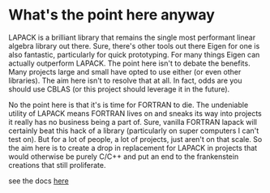 What's the point here anyway
============================

LAPACK is a brilliant library that remains the single most performant linear algebra library out there. Sure, there's other tools out there Eigen for one is also fantastic, particularly for quick prototyping. For many things Eigen can actually outperform LAPACK. The point here isn't to debate the benefits. Many projects large and small have opted to use either (or even other libraries). The aim here isn't to resolve that at all. In fact, odds are you should use CBLAS (or this project should leverage it in the future). 

No the point here is that it's is time for FORTRAN to die. The undeniable utility of LAPACK means FORTRAN lives on and sneaks its way into projects it really has no business being a part of. Sure, vanilla FORTRAN lapack will certainly beat this hack of a library (particularly on super computers I can't test on). But for a lot of people, a lot of projects, just aren't on that scale. So the aim here is to create a drop in replacement for LAPACK in projects that would otherwise be purely C/C++ and put an end to the frankenstein creations that still proliferate. 

see the docs [here](https://lakebookman.github.io/cpplapack2023/)
